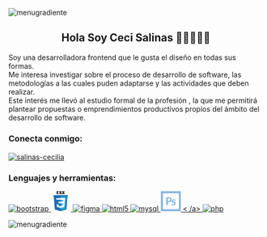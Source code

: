 
![menugradiente](https://user-images.githubusercontent.com/91616144/158722142-bda1de5d-9481-4d7c-838c-95e1d658e89c.png)
<h2 align="center">Hola Soy Ceci Salinas 👋🏽👩🏽‍💻</h1>
<p>Soy una desarrolladora frontend que le gusta el diseño en todas sus formas. <br>
  Me interesa investigar sobre el proceso de desarrollo de software, las metodologías a las cuales puden adaptarse y las actividades que deben realizar. <br>
Este interés me llevó al estudio formal de la profesión , la que me permitirá plantear propuestas o emprendimientos productivos propios del ámbito del desarrollo de software.

<h3 align="left">Conecta conmigo:</h3>
<p align="left">
<a href="https://linkedin.com/in/salinas-cecilia" target="blank"><img align="center" src= "https://raw.githubusercontent.com/rahuldkjain/github-profile-readme-generator/master/src/images/icons/Social/linked-in-alt.svg" alt="salinas-cecilia" height="20 " width="30" /></a>

<h3 align="left">Lenguajes y herramientas:</h3>
<p align="left"> 
  <a href="https://getbootstrap.com" target="_blank" rel="noreferrer">
  <img src="https://raw.githubusercontent.com/devicons/devicon /master/icons/bootstrap/bootstrap-plain-wordmark.svg" alt="bootstrap" width="40" height="40"/> </a> 
  <a href="https://www.w3schools.com /css/" target="_blank" rel="noreferrer"> 
    <img src="https://raw.githubusercontent.com/devicons/devicon/master/icons/css3/css3-original-wordmark.svg" alt= "css3" width="40" height="40"/> </a> 
  <a href="https://www.figma.com/" target="_blank" rel="noreferrer"> 
    <img src="https://www.vectorlogo.zone/logos/figma/figma-icon.svg" alt="figma" width="40" height ="40"/> </a> 
  <a href="https://www.w3.org/html/" target="_blank" rel="noreferrer"> 
    <img src="https://raw. githubusercontent.com/devicons/devicon/master/icons/html5/html5-original-wordmark.svg" alt="html5" width="40" height="40"/> </a> 
  <a href="https: //www.mysql.com/" target="_blank" rel="noreferrer"> 
    <img src="https://raw.githubusercontent.com/devicons/devicon/master/icons/mysql/mysql-original-wordmark .svg" alt="mysql" width="40" height="40"/> </a> 
  <a href="https://www.photoshop.com/en" target="_blank" rel="noreferrer" > 
    <img src="https://raw.githubusercontent.com/devicons/devicon/master/icons/photoshop/photoshop-line.svg" alt="photoshop" width="40" height="40"/> < /a> 
      <a href="https://www.php.net" target="_blank" rel="noreferrer"> 
        <img src="https://raw.githubusercontent.com/devicons/devicon/master/ iconos/php/php-original.svg" alt="php" whidth="40" height="40"/> </a> 



![menugradiente](https://user-images.githubusercontent.com/91616144/158722142-bda1de5d-9481-4d7c-838c-95e1d658e89c.png)


